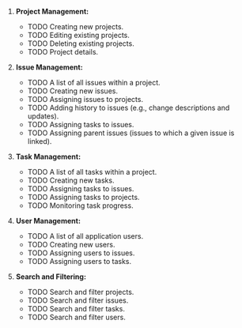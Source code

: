 1. **Project Management:**

   - TODO Creating new projects.
   - TODO Editing existing projects.
   - TODO Deleting existing projects.
   - TODO Project details.

2. **Issue Management:**

   - TODO A list of all issues within a project.
   - TODO Creating new issues.
   - TODO Assigning issues to projects.
   - TODO Adding history to issues (e.g., change descriptions and updates).
   - TODO Assigning tasks to issues.
   - TODO Assigning parent issues (issues to which a given issue is linked).

3. **Task Management:**

   - TODO A list of all tasks within a project.
   - TODO Creating new tasks.
   - TODO Assigning tasks to issues.
   - TODO Assigning tasks to projects.
   - TODO Monitoring task progress.

4. **User Management:**

   - TODO A list of all application users.
   - TODO Creating new users.
   - TODO Assigning users to issues.
   - TODO Assigning users to tasks.

5. **Search and Filtering:**

   - TODO Search and filter projects.
   - TODO Search and filter issues.
   - TODO Search and filter tasks.
   - TODO Search and filter users.
